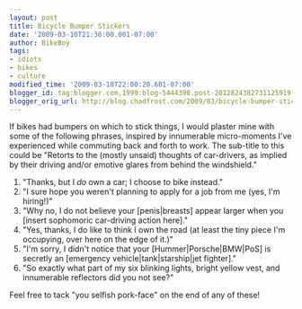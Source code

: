 ```yaml
---
layout: post
title: Bicycle Bumper Stickers
date: '2009-03-10T21:36:00.001-07:00'
author: BikeBoy
tags:
- idiots
- bikes
- culture
modified_time: '2009-03-10T22:00:20.601-07:00'
blogger_id: tag:blogger.com,1999:blog-5444398.post-2012824382731125919
blogger_orig_url: http://blog.chadfrost.com/2009/03/bicycle-bumper-stickers.html
---
```


If bikes had bumpers on which to stick things, I would plaster mine with some 
of the following phrases, inspired by innumerable micro-moments I've 
experienced while commuting back and forth to work. The sub-title to this 
could be "Retorts to the (mostly unsaid) thoughts of car-drivers, as implied 
by their driving and/or emotive glares from behind the windshield." 

1) "Thanks, but I *do* own a car; I choose to bike instead." 
2) "I sure hope you weren't planning to apply for a job from me (yes, I'm 
hiring!)" 
3) "Why no, I do not believe your [penis|breasts] appear larger when you 
[insert sophomoric car-driving action here]." 
4) "Yes, thanks, I do like to think I own the road (at least the tiny piece 
I'm occupying, over here on the edge of it.)" 
5) "I'm sorry, I didn't notice that your [Hummer|Porsche|BMW|PoS] is secretly 
an [emergency vehicle|tank|starship|jet fighter]." 
6) "So exactly what part of my six blinking lights, bright yellow vest, and 
innumerable reflectors did you not see?" 

Feel free to tack "you selfish pork-face" on the end of any of these! 